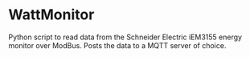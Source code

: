 # WattMonitor
Python script to read data from the Schneider Electric iEM3155 energy monitor over ModBus. Posts the data to a MQTT server of choice.
